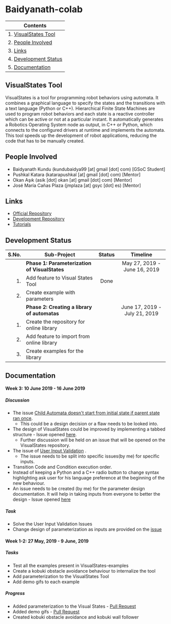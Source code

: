 # Baidyanath-colab


|Contents                                 |
|-----------------------------------------|
|1. [VisualStates Tool](#visualstates)   |
|2. [People Involved](#people-involved)            |
|3. [Links](#links)                       |
|4. [Development Status](#status)         |
|5. [Documentation](#documentation)|

<a name="visualstates"/>

## VisualStates Tool
VisualStates is a tool for programming robot behaviors using automata.
It combines a graphical language to specify the states and the transitions
with a text language (Python or C++). Hierarchical Finite State Machines
are used to program robot behaviors and each state is a reactive controller
which can be active or not at a particular instant. It automatically
generates a Robotics Operating System node as output, in C++ or Python, 
which connects to the configured drivers at runtime and implements the automata. 
This tool speeds up the development of robot applications, reducing the code 
that has to be manually created.

<a name="people-involved"/>

## People Involved
- Baidyanath Kundu (kundubaidya99 [at] gmail [dot] com) [GSoC Student]
- Pushkal Katara (katarapushkal [at] gmail [dot] com) [Mentor]
- Okan Aşık (asik [dot] okan [at] gmail [dot] com) [Mentor]
- José María Cañas Plaza (jmplaza [at] gsyc [dot] es) [Mentor]

<a name="links"/>

## Links
- [Official Repository](https://github.com/JdeRobot/VisualStates)
- [Development Repository](https://github.com/TheRoboticsClub/colab-gsoc2019-Baidyanath_Kundu)
- [Tutorials](http://jderobot.org/Tutorials#VisualStates_tool)

<a name="status"/>

## Development Status
|S.No.| Sub-Project                                 | Status | Timeline                    |
|----:|---------------------------------------------|:------:|:---------------------------:|
|     |**Phase 1: Parameterization of VisualStates**|        |May 27, 2019 - June 16, 2019 |
|1.   |Add feature to Visual States Tool            | Done   |                             |
|2.   |Create example with parameters               |        |                             |
|     |**Phase 2: Creating a library of automatas** |        |June 17, 2019 - July 21, 2019|
|1.   |Create the repository for online library     |        |                             |
|2.   |Add feature to import from online library    |        |                             |
|3.   |Create examples for the library              |        |                             |

<a name="documentation"/>

## Documentation
#### Week 3: 10 June 2019 - 16 June 2019
##### Discussion
- The issue [Child Automata doesn't start from initial state if
  parent state ran once](https://github.com/JdeRobot/VisualStates/issues/114).
    - This could be a design decision or a flaw needs to be looked into.
- The design of VisualStates could be improved by implementing a tabbed
  structure - Issue opened [here](https://github.com/JdeRobot/VisualStates/issues/120).
    - Further discussion will be held on an issue that will be opened
      on the VisualStates repository.
- The issue of [User Input Validation](https://github.com/JdeRobot/VisualStates/issues/96) .
    - The issue needs to be split into specific issues(by me) for
      specific inputs.
- Transition Code and Condition execution order.
- Instead of keeping a Python and a C++ radio button to change syntax 
  highlighting ask user for his language preference at the beginning of
  the new behaviour.
- An issue needs to be created (by me) for the parameter design documentation.
  It will help in taking inputs from everyone to better the design - Issue opened 
  [here](https://github.com/TheRoboticsClub/colab-gsoc2019-Baidyanath_Kundu/issues/2)
##### Task
- Solve the User Input Validation Issues
- Change design of parameterization as inputs are provided on the 
  [issue](https://github.com/TheRoboticsClub/colab-gsoc2019-Baidyanath_Kundu/issues/2)

#### Week 1-2: 27 May, 2019 - 9 June, 2019
##### Tasks
- Test all the examples present in VisualStates-examples
- Create a kobuki obstacle avoidance behaviour to internalize the tool
- Add parameterization to the VisualStates Tool
- Add demo gifs to each example

##### Progress
- Added parameterization to the Visual States - [Pull Request](https://github.com/TheRoboticsClub/colab-gsoc2019-Baidyanath_Kundu/pull/1)
- Added demo gifs - [Pull Request](https://github.com/JdeRobot/VisualStates-examples/pull/20)
- Created kobuki obstacle avoidance and kobuki wall follower